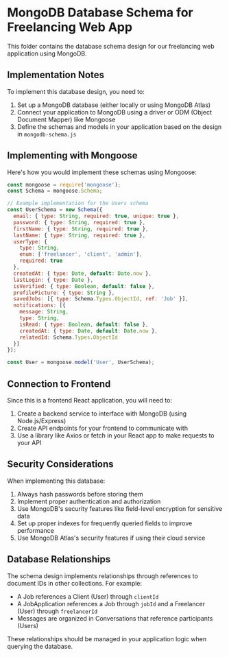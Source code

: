 
# MongoDB Database Schema for Freelancing Web App

This folder contains the database schema design for our freelancing web application using MongoDB.

## Implementation Notes

To implement this database design, you need to:

1. Set up a MongoDB database (either locally or using MongoDB Atlas)
2. Connect your application to MongoDB using a driver or ODM (Object Document Mapper) like Mongoose
3. Define the schemas and models in your application based on the design in `mongodb-schema.js`

## Implementing with Mongoose

Here's how you would implement these schemas using Mongoose:

```javascript
const mongoose = require('mongoose');
const Schema = mongoose.Schema;

// Example implementation for the Users schema
const UserSchema = new Schema({
  email: { type: String, required: true, unique: true },
  password: { type: String, required: true },
  firstName: { type: String, required: true },
  lastName: { type: String, required: true },
  userType: { 
    type: String, 
    enum: ['freelancer', 'client', 'admin'], 
    required: true 
  },
  createdAt: { type: Date, default: Date.now },
  lastLogin: { type: Date },
  isVerified: { type: Boolean, default: false },
  profilePicture: { type: String },
  savedJobs: [{ type: Schema.Types.ObjectId, ref: 'Job' }],
  notifications: [{
    message: String,
    type: String,
    isRead: { type: Boolean, default: false },
    createdAt: { type: Date, default: Date.now },
    relatedId: Schema.Types.ObjectId
  }]
});

const User = mongoose.model('User', UserSchema);
```

## Connection to Frontend

Since this is a frontend React application, you will need to:

1. Create a backend service to interface with MongoDB (using Node.js/Express)
2. Create API endpoints for your frontend to communicate with
3. Use a library like Axios or fetch in your React app to make requests to your API

## Security Considerations

When implementing this database:

1. Always hash passwords before storing them
2. Implement proper authentication and authorization
3. Use MongoDB's security features like field-level encryption for sensitive data
4. Set up proper indexes for frequently queried fields to improve performance
5. Use MongoDB Atlas's security features if using their cloud service

## Database Relationships

The schema design implements relationships through references to document IDs in other collections. For example:

- A Job references a Client (User) through `clientId`
- A JobApplication references a Job through `jobId` and a Freelancer (User) through `freelancerId`
- Messages are organized in Conversations that reference participants (Users)

These relationships should be managed in your application logic when querying the database.
